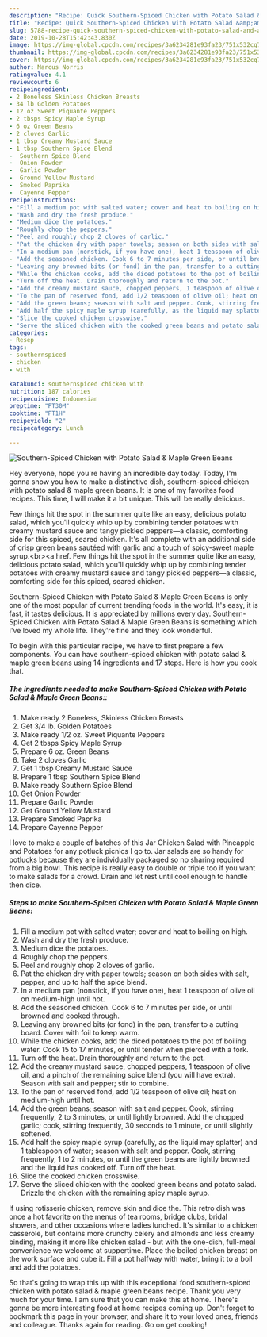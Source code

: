 ```yaml
---
description: "Recipe: Quick Southern-Spiced Chicken with Potato Salad &amp;amp; Maple Green Beans"
title: "Recipe: Quick Southern-Spiced Chicken with Potato Salad &amp;amp; Maple Green Beans"
slug: 5788-recipe-quick-southern-spiced-chicken-with-potato-salad-and-amp-maple-green-beans
date: 2019-10-28T15:42:43.830Z
image: https://img-global.cpcdn.com/recipes/3a6234281e93fa23/751x532cq70/southern-spiced-chicken-with-potato-salad-maple-green-beans-recipe-main-photo.jpg
thumbnail: https://img-global.cpcdn.com/recipes/3a6234281e93fa23/751x532cq70/southern-spiced-chicken-with-potato-salad-maple-green-beans-recipe-main-photo.jpg
cover: https://img-global.cpcdn.com/recipes/3a6234281e93fa23/751x532cq70/southern-spiced-chicken-with-potato-salad-maple-green-beans-recipe-main-photo.jpg
author: Marcus Norris
ratingvalue: 4.1
reviewcount: 6
recipeingredient:
- 2 Boneless Skinless Chicken Breasts
- 34 lb Golden Potatoes
- 12 oz Sweet Piquante Peppers
- 2 tbsps Spicy Maple Syrup
- 6 oz Green Beans
- 2 cloves Garlic
- 1 tbsp Creamy Mustard Sauce
- 1 tbsp Southern Spice Blend
-  Southern Spice Blend
-  Onion Powder
-  Garlic Powder
-  Ground Yellow Mustard
-  Smoked Paprika
-  Cayenne Pepper
recipeinstructions:
- "Fill a medium pot with salted water; cover and heat to boiling on high."
- "Wash and dry the fresh produce."
- "Medium dice the potatoes."
- "Roughly chop the peppers."
- "Peel and roughly chop 2 cloves of garlic."
- "Pat the chicken dry with paper towels; season on both sides with salt, pepper, and up to half the spice blend."
- "In a medium pan (nonstick, if you have one), heat 1 teaspoon of olive oil on medium-high until hot."
- "Add the seasoned chicken. Cook 6 to 7 minutes per side, or until browned and cooked through."
- "Leaving any browned bits (or fond) in the pan, transfer to a cutting board. Cover with foil to keep warm."
- "While the chicken cooks, add the diced potatoes to the pot of boiling water. Cook 15 to 17 minutes, or until tender when pierced with a fork."
- "Turn off the heat. Drain thoroughly and return to the pot."
- "Add the creamy mustard sauce, chopped peppers, 1 teaspoon of olive oil, and a pinch of the remaining spice blend (you will have extra). Season with salt and pepper; stir to combine."
- "To the pan of reserved fond, add 1/2 teaspoon of olive oil; heat on medium-high until hot."
- "Add the green beans; season with salt and pepper. Cook, stirring frequently, 2 to 3 minutes, or until lightly browned. Add the chopped garlic; cook, stirring frequently, 30 seconds to 1 minute, or until slightly softened."
- "Add half the spicy maple syrup (carefully, as the liquid may splatter) and 1 tablespoon of water; season with salt and pepper. Cook, stirring frequently, 1 to 2 minutes, or until the green beans are lightly browned and the liquid has cooked off. Turn off the heat."
- "Slice the cooked chicken crosswise."
- "Serve the sliced chicken with the cooked green beans and potato salad. Drizzle the chicken with the remaining spicy maple syrup."
categories:
- Resep
tags:
- southernspiced
- chicken
- with

katakunci: southernspiced chicken with
nutrition: 187 calories
recipecuisine: Indonesian
preptime: "PT30M"
cooktime: "PT1H"
recipeyield: "2"
recipecategory: Lunch

---
```



![Southern-Spiced Chicken with Potato Salad &amp; Maple Green Beans](https://img-global.cpcdn.com/recipes/3a6234281e93fa23/751x532cq70/southern-spiced-chicken-with-potato-salad-maple-green-beans-recipe-main-photo.jpg)

Hey everyone, hope you're having an incredible day today. Today, I'm gonna show you how to make a distinctive dish, southern-spiced chicken with potato salad &amp; maple green beans. It is one of my favorites food recipes. This time, I will make it a bit unique. This will be really delicious.

Few things hit the spot in the summer quite like an easy, delicious potato salad, which you&#39;ll quickly whip up by combining tender potatoes with creamy mustard sauce and tangy pickled peppers—a classic, comforting side for this spiced, seared chicken. It&#39;s all complete with an additional side of crisp green beans sautéed with garlic and a touch of spicy-sweet maple syrup.&lt;br&gt;&lt;a href. Few things hit the spot in the summer quite like an easy, delicious potato salad, which you&#39;ll quickly whip up by combining tender potatoes with creamy mustard sauce and tangy pickled peppers—a classic, comforting side for this spiced, seared chicken.

Southern-Spiced Chicken with Potato Salad &amp; Maple Green Beans is only one of the most popular of current trending foods in the world. It's easy, it is fast, it tastes delicious. It is appreciated by millions every day. Southern-Spiced Chicken with Potato Salad &amp; Maple Green Beans is something which I've loved my whole life. They're fine and they look wonderful.


To begin with this particular recipe, we have to first prepare a few components. You can have southern-spiced chicken with potato salad &amp; maple green beans using 14 ingredients and 17 steps. Here is how you cook that.

##### The ingredients needed to make Southern-Spiced Chicken with Potato Salad &amp; Maple Green Beans::

1. Make ready 2 Boneless, Skinless Chicken Breasts
1. Get 3/4 lb. Golden Potatoes
1. Make ready 1/2 oz. Sweet Piquante Peppers
1. Get 2 tbsps Spicy Maple Syrup
1. Prepare 6 oz. Green Beans
1. Take 2 cloves Garlic
1. Get 1 tbsp Creamy Mustard Sauce
1. Prepare 1 tbsp Southern Spice Blend
1. Make ready  Southern Spice Blend
1. Get  Onion Powder
1. Prepare  Garlic Powder
1. Get  Ground Yellow Mustard
1. Prepare  Smoked Paprika
1. Prepare  Cayenne Pepper


I love to make a couple of batches of this Jar Chicken Salad with Pineapple and Potatoes for any potluck picnics I go to. Jar salads are so handy for potlucks because they are individually packaged so no sharing required from a big bowl. This recipe is really easy to double or triple too if you want to make salads for a crowd. Drain and let rest until cool enough to handle then dice. 

##### Steps to make Southern-Spiced Chicken with Potato Salad &amp; Maple Green Beans:

1. Fill a medium pot with salted water; cover and heat to boiling on high.
1. Wash and dry the fresh produce.
1. Medium dice the potatoes.
1. Roughly chop the peppers.
1. Peel and roughly chop 2 cloves of garlic.
1. Pat the chicken dry with paper towels; season on both sides with salt, pepper, and up to half the spice blend.
1. In a medium pan (nonstick, if you have one), heat 1 teaspoon of olive oil on medium-high until hot.
1. Add the seasoned chicken. Cook 6 to 7 minutes per side, or until browned and cooked through.
1. Leaving any browned bits (or fond) in the pan, transfer to a cutting board. Cover with foil to keep warm.
1. While the chicken cooks, add the diced potatoes to the pot of boiling water. Cook 15 to 17 minutes, or until tender when pierced with a fork.
1. Turn off the heat. Drain thoroughly and return to the pot.
1. Add the creamy mustard sauce, chopped peppers, 1 teaspoon of olive oil, and a pinch of the remaining spice blend (you will have extra). Season with salt and pepper; stir to combine.
1. To the pan of reserved fond, add 1/2 teaspoon of olive oil; heat on medium-high until hot.
1. Add the green beans; season with salt and pepper. Cook, stirring frequently, 2 to 3 minutes, or until lightly browned. Add the chopped garlic; cook, stirring frequently, 30 seconds to 1 minute, or until slightly softened.
1. Add half the spicy maple syrup (carefully, as the liquid may splatter) and 1 tablespoon of water; season with salt and pepper. Cook, stirring frequently, 1 to 2 minutes, or until the green beans are lightly browned and the liquid has cooked off. Turn off the heat.
1. Slice the cooked chicken crosswise.
1. Serve the sliced chicken with the cooked green beans and potato salad. Drizzle the chicken with the remaining spicy maple syrup.


If using rotisserie chicken, remove skin and dice the. This retro dish was once a hot favorite on the menus of tea rooms, bridge clubs, bridal showers, and other occasions where ladies lunched. It&#39;s similar to a chicken casserole, but contains more crunchy celery and almonds and less creamy binding, making it more like chicken salad - but with the one-dish, full-meal convenience we welcome at suppertime. Place the boiled chicken breast on the work surface and cube it. Fill a pot halfway with water, bring it to a boil and add the potatoes. 

So that's going to wrap this up with this exceptional food southern-spiced chicken with potato salad &amp; maple green beans recipe. Thank you very much for your time. I am sure that you can make this at home. There's gonna be more interesting food at home recipes coming up. Don't forget to bookmark this page in your browser, and share it to your loved ones, friends and colleague. Thanks again for reading. Go on get cooking!
